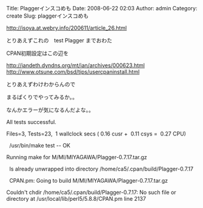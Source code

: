 Title: Plaggerインスコめも
Date: 2008-06-22 02:03
Author: admin
Category: create
Slug: plaggerインスコめも

<http://isoya.at.webry.info/200611/article_26.html>

<div>

とりあえずこれの　test Plagger までおわた

</div>

<div>

</div>

<div>

CPAN初期設定はこの辺を

</div>

<div>

<http://iandeth.dyndns.org/mt/ian/archives/000623.html>  
<http://www.otsune.com/bsd/tips/usercpaninstall.html>

</div>

<div>

</div>

<div>

とりあえずわけわからんので

</div>

<div>

まるぱくりでやってみるか。。

</div>

<div>

</div>

<div>

なんかエラーが気になるんだよな。。

</div>

<div>

</div>

<div>

<div>

All tests successful.

</div>

<div>

Files=3, Tests=23,  1 wallclock secs ( 0.16 cusr +  0.11 csys =  0.27
CPU)

</div>

<div>

  /usr/bin/make test -- OK

</div>

<div>

Running make for M/MI/MIYAGAWA/Plagger-0.7.17.tar.gz

</div>

<div>

  Is already unwrapped into directory
/home/ca5/.cpan/build/Plagger-0.7.17

</div>

<div>

</div>

<div>

  CPAN.pm: Going to build M/MI/MIYAGAWA/Plagger-0.7.17.tar.gz

</div>

<div>

</div>

<div>

Couldn't chdir /home/ca5/.cpan/build/Plagger-0.7.17: No such file or
directory at /usr/local/lib/perl5/5.8.8/CPAN.pm line 2137

</div>

<div>

</div>

</div>
